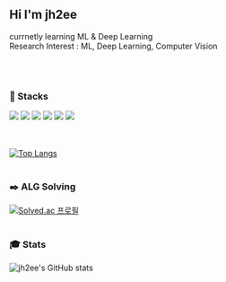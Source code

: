 <div>

## Hi I'm jh2ee

currnetly learning ML & Deep Learning
<br>
Research Interest : ML, Deep Learning, Computer Vision

<br><br>

### :floppy_disk: Stacks
<div>
  <img src="https://img.shields.io/badge/C++-00599C?style=flat-square&logo=c%2B%2B&logoColor=white"/>
  <img src="https://img.shields.io/badge/HTML5-E34F26?style=flat-square&logo=HTML5&logoColor=white"/>
  <img src="https://img.shields.io/badge/CSS3-1572B6?style=flat-square&logo=CSS3&logoColor=white"/>
  <img src="https://img.shields.io/badge/React-61DAFB?style=flat&logo=React&logoColor=white"/>
  <img src="https://img.shields.io/badge/JavaScript-F7DF1E?style=flat-square&logo=JavaScript&logoColor=white"/> 
  <img src="https://img.shields.io/badge/Python-3776AB?&style=flat-square&logo=Python&logoColor=white"/>
</div>
<br><br>

[![Top Langs](https://github-readme-stats.vercel.app/api/top-langs/?username=jh2ee&layout=compact)](https://github.com/jh2ee/github-readme-stats)
<br><br>

###  :black_nib: ALG Solving
[![Solved.ac
프로필](http://mazassumnida.wtf/api/v2/generate_badge?boj=ljh0321)](https://solved.ac/ljh0321)
<br><br>

### :mortar_board: Stats
![jh2ee's GitHub stats](https://github-readme-stats.vercel.app/api?username=jh2ee&show_icons=true&theme=radical)

</div>
